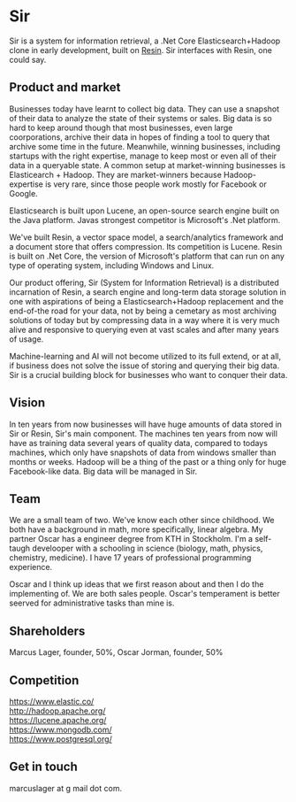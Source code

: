 # Sir
Sir is a system for information retrieval, a .Net Core Elasticsearch+Hadoop clone in early development, built on [Resin](https://github.com/kreeben/resin). Sir interfaces with Resin, one could say.

## Product and market

Businesses today have learnt to collect big data. They can use a snapshot of their data to analyze the state of their systems or sales. Big data is so hard to keep around though that most businesses, even large coorporations, archive their data in hopes of finding a tool to query that archive some time in the future. Meanwhile, winning businesses, including startups with the right expertise, manage to keep most or even all of their data in a queryable state. A common setup at market-winning businesses is Elasticearch + Hadoop. They are market-winners because Hadoop-expertise is very rare, since those people work mostly for Facebook or Google.

Elasticsearch is built upon Lucene, an open-source search engine built on the Java platform. Javas strongest competitor is Microsoft's .Net platform. 

We've built Resin, a vector space model, a search/analytics framework and a document store that offers compression. Its competition is Lucene. Resin is built on .Net Core, the version of Microsoft's platform that can run on any type of operating system, including Windows and Linux.

Our product offering, Sir (System for Information Retrieval) is a distributed incarnation of Resin, a search engine and long-term data storage solution in one with aspirations of being a Elasticsearch+Hadoop replacement and the end-of-the road for your data, not by being a cemetary as most archiving solutions of today but by compressing data in a way where it is very much alive and responsive to querying even at vast scales and after many years of usage.

Machine-learning and AI will not become utilized to its full extend, or at all, if business does not solve the issue of storing and querying their big data. Sir is a crucial building block for businesses who want to conquer their data.

## Vision

In ten years from now businesses will have huge amounts of data stored in Sir or Resin, Sir's main component. The machines ten years from now will have as training data several years of quality data, compared to todays machines, which only have snapshots of data from windows smaller than months or weeks. Hadoop will be a thing of the past or a thing only for huge Facebook-like data. Big data will be managed in Sir.

## Team

We are a small team of two. We've know each other since childhood. We both have a background in math, more specifically, linear algebra. My partner Oscar has a engineer degree from KTH in Stockholm. I'm a self-taugh develooper with a schooling in science (biology, math, physics, chemistry, medicine). I have 17 years of professional programming experience.

Oscar and I think up ideas that we first reason about and then I do the implementing of. We are both sales people. Oscar's temperament is better seerved for administrative tasks than mine is.

## Shareholders

Marcus Lager, founder, 50%, Oscar Jorman, founder, 50%

## Competition

https://www.elastic.co/  
http://hadoop.apache.org/  
https://lucene.apache.org/  
https://www.mongodb.com/  
https://www.postgresql.org/  

## Get in touch

marcuslager at g mail dot com.
